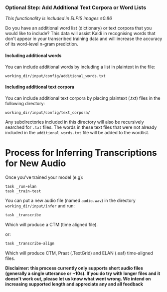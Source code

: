 ### Optional Step: Add Additional Text Corpora or Word Lists

_This functionality is included in ELPIS images ≥0.86_

Do you have an additional word list (dictionary) or text corpora that you would like to include? This data will assist Kaldi in recognising words that don't appear in your transcribed training data and will increase the accuracy of its word-level n-gram prediction.

#### Including additional words
You can include additional words by including a list in plaintext in the file:

`working_dir/input/config/additional_words.txt`

#### Including additional text corpora
You can include additional text corpora by placing plaintext (.txt) files in the following directory:

`working_dir/input/config/text_corpora/`

Any subdirectories included in this directory will also be recursively searched for `.txt` files. The words in these text files that were not already included in the `additional_words.txt` file will be added to the wordlist.


# Process for Inferring Transcriptions for New Audio

Once you've trained your model (e.g):
```sh
task _run-elan
task _train-test
```

You can put a new audio file (named `audio.wav`) in the directory `working_dir/input/infer` and run:
```sh
task _transcribe
```

Which will produce a CTM (time aligned file).

or:
```sh
task _transcribe-align
```

Which will produce CTM, Praat (.TextGrid) and ELAN (.eaf) time-aligned files.

**Disclaimer: this process currently only supports short audio files (generally a single utterance or ~10s). If you do try with longer files and it doesn't work out, please let us know what went wrong. We intend on increasing supported length and appreciate any and all feedback**